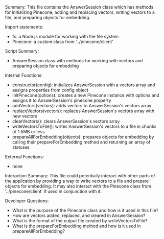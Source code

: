 Summary:
This file contains the AnswerSession class which has methods for initializing Pinecone, adding and replacing vectors, writing vectors to a file, and preparing objects for embedding.

Import statements:
- fs: a Node.js module for working with the file system
- Pinecone: a custom class from '../pinecone/client'

Script Summary:
- AnswerSession class with methods for working with vectors and preparing objects for embedding

Internal Functions:
- constructor(config): initializes AnswerSession with a vectors array and assigns properties from config object
- initPinecone(options): creates a new Pinecone instance with options and assigns it to AnswerSession's pinecone property
- addVectors(vectors): adds vectors to AnswerSession's vectors array
- replaceVectors(vectors): replaces AnswerSession's vectors array with new vectors
- clearVectors(): clears AnswerSession's vectors array
- writeVectorsToFile(): writes AnswerSession's vectors to a file in chunks of 1.5MB or less
- prepareAllForEmbedding(objects): prepares objects for embedding by calling their prepareForEmbedding method and returning an array of statuses

External Functions:
- none

Interaction Summary:
This file could potentially interact with other parts of the application by providing a way to write vectors to a file and prepare objects for embedding. It may also interact with the Pinecone class from '../pinecone/client' if used in conjunction with it.

Developer Questions:
- What is the purpose of the Pinecone class and how is it used in this file?
- How are vectors added, replaced, and cleared in AnswerSession?
- What is the format of the output file created by writeVectorsToFile?
- What is the prepareForEmbedding method and how is it used in prepareAllForEmbedding?